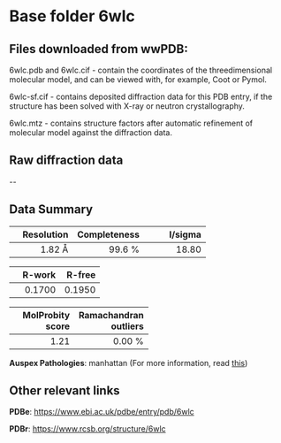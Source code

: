 # Base folder 6wlc

## Files downloaded from wwPDB:

6wlc.pdb and 6wlc.cif - contain the coordinates of the threedimensional molecular model, and can be viewed with, for example, Coot or Pymol.

6wlc-sf.cif - contains deposited diffraction data for this PDB entry, if the structure has been solved with X-ray or neutron crystallography.

6wlc.mtz - contains structure factors after automatic refinement of molecular model against the diffraction data.

## Raw diffraction data

--<br> 

## Data Summary
|   | Resolution | Completeness| I/sigma |
|---|-------------:|----------------:|--------------:|
|   |1.82 Å|99.6  %|<img width=50/>18.80|

|   | **R-work**| **R-free**   
|---|-------------:|----------------:|           
||  0.1700|  0.1950|

|   |**MolProbity<br>score**| **Ramachandran<br>outliers** 
|---|-------------:|----------------:|
||  1.21|  0.00 %|

**Auspex Pathologies**: manhattan (For more information, read [this](https://github.com/thorn-lab/coronavirus_structural_task_force/blob/master/pdb/endornase/SARS-CoV-2/6wlc/validation/auspex/6wlc_auspex_comments.txt))

 



## Other relevant links 
**PDBe**:  https://www.ebi.ac.uk/pdbe/entry/pdb/6wlc
 
**PDBr**: https://www.rcsb.org/structure/6wlc 

